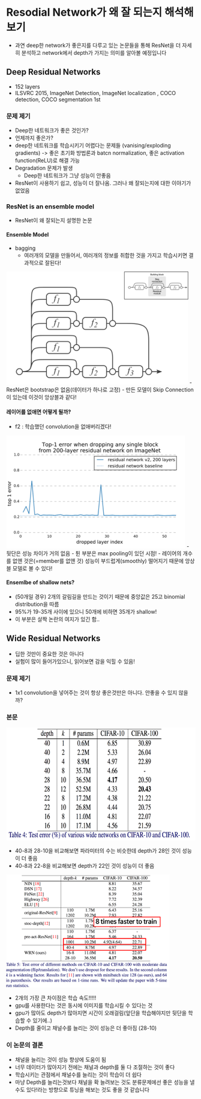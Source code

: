 # Resodial Network가 왜 잘 되는지 해석해보기

- 과연 deep한 network가 좋은지를 다루고 있는 논문들을 통해 ResNet을 더 자세히 분석하고 network에서 depth가 가지는 의미를 알아볼 예정입니다

## Deep Residual Networks
- 152 layers
- ILSVRC 2015, ImageNet Detection, ImageNet localization , COCO detection, COCO segmentation 1st

### 문제 제기
- Deep한 네트워크가 좋은 것인가?
- 언제까지 좋은가?
- deep한 네트워크를 학습시키기 어렵다는 문제들 (vanising/exploding gradients) -> 좋은 초기화 방법론과 batcn normalization, 좋은 activation function(ReLU)로 해결 가능
- Degradation 문제가 발생
	- Deep한 네트워크가 그냥 성능이 안좋음
- ResNet이 사용하기 쉽고, 성능이 더 잘나옴. 그러나 왜 잘되는지에 대한 이야기가 없었음

### ResNet is an ensemble model
- ResNet이 왜 잘되는지 설명한 논문

#### Ensemble Model
- bagging
	- 여러개의 모델을 만들어서, 여러개의 정보를 취합한 것을 가지고 학습시키면 결과적으로 잘된다! 
<img src='../images/resnet001.png' height='300'>
- ResNet은 bootstrap은 없음(데이터가 하나로 고정)
- 만든 모델이 Skip Connection이 있는데 이것이 앙상블과 같다!

#### 레이어를 없애면 어떻게 될까?
- f2 : 학습했던 convolution을 없애버리겠다!
<img src='../images/resnet002.png' height='300'>
- 뒷단은 성능 차이가 거의 없음
- 튄 부분은 max pooling이 있던 시점!
- 레이어의 개수를 없앤 것은(=member를 없앤 것) 성능이 부드럽게(smoothly) 떨어지기 때문에 앙상블 모델로 볼 수 있다!

#### Ensemlbe of shallow nets?
- (50개일 경우) 2개의 갈림길을 만드는 것이기 때문에 중앙값은 25고 binomial distribution을 따름
- 95%가 19-35개 사이에 있으니 50개에 비하면 35개가 shallow!
- 이 부분은 살짝 논란의 여지가 있긴 함..


## Wide Residual Networks
- 딥한 것만이 중요한 것은 아니다
- 실험이 많이 들어가있으니, 읽어보면 감을 익힐 수 있음!

### 문제 제기
- 1x1 convolution을 넣어주는 것이 항상 좋은것만은 아니다. 안좋을 수 있지 않을까?

### 본문
<img src='../images/resnet003.png' height='300'>

- 40-8과 28-10을 비교해보면 파라미터의 수는 비슷한데 depth가 28인 것이 성능이 더 좋음
- 40-8과 22-8을 비교해보면 depth가 22인 것이 성능이 더 좋음

<img src='../images/resnet004.png' height='300'>

- 2개의 가장 큰 차이점은 학습 속도!!!!! 
- gpu를 사용한다는 것은 동시에 이미지를 학습시킬 수 있다는 것
- gpu가 많아도 depth가 많아지면 시간이 오래걸림(앞단을 학습해야지만 뒷단을 학습할 수 있기에..)
- Depth를 줄이고 채널수를 늘리는 것이 성능은 더 좋아짐 (28-10)

### 이 논문의 결론
- 채널을 늘리는 것이 성능 향상에 도움이 됨
- 너무 데이터가 많아지기 전에는 채널과 depth를 둘 다 조절하는 것이 좋다
- 학습시키는 관점에서 채널수를 늘리는 것이 학습이 더 쉽다
- 마냥 Depth를 늘리는것보다 채널을 확 늘려보는 것도 분류문제에선 좋은 성능을 낼수도 있다!라는 방향으로 튜닝을 해보는 것도 좋을 것 같습니다